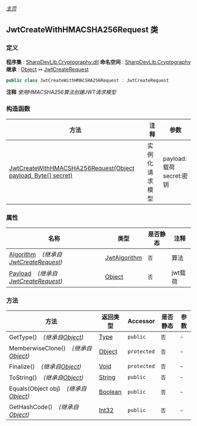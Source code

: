 ###### [主页](./Index.md "主页")
## JwtCreateWithHMACSHA256Request 类
### 定义
**程序集** : [SharpDevLib.Cryptography.dll](./SharpDevLib.Cryptography.assembly.md "SharpDevLib.Cryptography.dll")
**命名空间** : [SharpDevLib.Cryptography](./SharpDevLib.Cryptography.namespace.md "SharpDevLib.Cryptography")
**继承** : [Object](https://learn.microsoft.com/en-us/dotnet/api/system.object "Object") ↣ [JwtCreateRequest](./SharpDevLib.Cryptography.JwtCreateRequest.md "JwtCreateRequest")
``` csharp
public class JwtCreateWithHMACSHA256Request : JwtCreateRequest
```
**注释**
*使用HMACSHA256算法创建JWT请求模型*

### 构造函数
|方法|注释|参数|
|---|---|---|
|[JwtCreateWithHMACSHA256Request(Object payload, Byte[] secret)](./SharpDevLib.Cryptography.JwtCreateWithHMACSHA256Request.ctor.Object.Byte.md "JwtCreateWithHMACSHA256Request(Object payload, Byte[] secret)")|实例化请求模型|payload:载荷<br>secret:密钥|

### 属性
|名称|类型|是否静态|注释|
|---|---|---|---|
|[Algorithm](./SharpDevLib.Cryptography.JwtCreateRequest.Algorithm.md "Algorithm")&nbsp;&nbsp;&nbsp;&nbsp;*(继承自[JwtCreateRequest](./SharpDevLib.Cryptography.JwtCreateRequest.md "JwtCreateRequest"))*|[JwtAlgorithm](./SharpDevLib.Cryptography.JwtAlgorithm.md "JwtAlgorithm")|`否`|算法|
|[Payload](./SharpDevLib.Cryptography.JwtCreateRequest.Payload.md "Payload")&nbsp;&nbsp;&nbsp;&nbsp;*(继承自[JwtCreateRequest](./SharpDevLib.Cryptography.JwtCreateRequest.md "JwtCreateRequest"))*|[Object](https://learn.microsoft.com/en-us/dotnet/api/system.object "Object")|`否`|jwt载荷|

### 方法
|方法|返回类型|Accessor|是否静态|参数|
|---|---|---|---|---|
|GetType()&nbsp;&nbsp;&nbsp;&nbsp;*(继承自[Object](https://learn.microsoft.com/en-us/dotnet/api/system.object "Object"))*|[Type](https://learn.microsoft.com/en-us/dotnet/api/system.type "Type")|`public`|`否`|-|
|MemberwiseClone()&nbsp;&nbsp;&nbsp;&nbsp;*(继承自[Object](https://learn.microsoft.com/en-us/dotnet/api/system.object "Object"))*|[Object](https://learn.microsoft.com/en-us/dotnet/api/system.object "Object")|`protected`|`否`|-|
|Finalize()&nbsp;&nbsp;&nbsp;&nbsp;*(继承自[Object](https://learn.microsoft.com/en-us/dotnet/api/system.object "Object"))*|[Void](https://learn.microsoft.com/en-us/dotnet/api/system.void "Void")|`protected`|`否`|-|
|ToString()&nbsp;&nbsp;&nbsp;&nbsp;*(继承自[Object](https://learn.microsoft.com/en-us/dotnet/api/system.object "Object"))*|[String](https://learn.microsoft.com/en-us/dotnet/api/system.string "String")|`public`|`否`|-|
|Equals(Object obj)&nbsp;&nbsp;&nbsp;&nbsp;*(继承自[Object](https://learn.microsoft.com/en-us/dotnet/api/system.object "Object"))*|[Boolean](https://learn.microsoft.com/en-us/dotnet/api/system.boolean "Boolean")|`public`|`否`|-|
|GetHashCode()&nbsp;&nbsp;&nbsp;&nbsp;*(继承自[Object](https://learn.microsoft.com/en-us/dotnet/api/system.object "Object"))*|[Int32](https://learn.microsoft.com/en-us/dotnet/api/system.int32 "Int32")|`public`|`否`|-|

